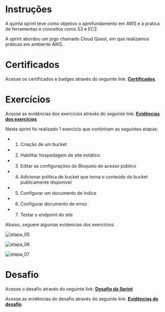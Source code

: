 # **Instruções**

A quinta sprint teve como objetivo o aprofundamento em AWS e a pratica de ferramentas e conceitos como S3 e EC2.

A sprint abordou um jogo chamado Cloud Quest, em que realizamos práticas em ambiente AWS.

# **Certificados**

Acesse os certificados e badges através do seguinte link: **[Certificados](https://github.com/heitorkobayashi/PB-HEITOR-KOBAYASHI/tree/main/Sprint%205/certificados)**.

# **Exercícios**

Acesse as evidências dos exercícios através do seguinte link: **[Evidências dos exercícios](https://github.com/heitorkobayashi/PB-HEITOR-KOBAYASHI/tree/main/Sprint%205/exercicios/evidencias)**


Nesta sprint foi realizado 1 exercício que continham as seguintes etapas: 

- 1. Criação de um bucket
- 2. Habilitar hospedagem de site estático
- 3. Editar as configurações do Bloqueio de acesso público
- 4. Adicionar política de bucket que torna o conteúdo do bucket publicamente disponível
- 5. Configurar um documento de índice
- 6. Configurar documento de erros
- 7. Testar o endpoint do site

Abaixo, seguem algumas evidencias dos exercícios:

![etapa_05](https://github.com/heitorkobayashi/PB-HEITOR-KOBAYASHI/blob/main/Sprint%205/exercicios/evidencias/lab_etapa_05_02.png)

![etapa_06](https://github.com/heitorkobayashi/PB-HEITOR-KOBAYASHI/blob/main/Sprint%205/exercicios/evidencias/lab_etapa_06_01.png)

![etapa_07](https://github.com/heitorkobayashi/PB-HEITOR-KOBAYASHI/blob/main/Sprint%205/exercicios/evidencias/lab_etapa_07_01.png)


# **Desafio**

Acesse o desafio através do seguinte link: **[Desafio da Sprint](https://github.com/heitorkobayashi/PB-HEITOR-KOBAYASHI/tree/main/Sprint%205/desafio)**

Acesse as evidências do desafio através do seguinte link: **[Evidências do desafio](https://github.com/heitorkobayashi/PB-HEITOR-KOBAYASHI/tree/main/Sprint%205/evidencias)**



